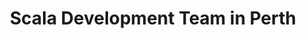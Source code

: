 ---
title: Scala Development Team in Perth
permalink: /landings/locations/perth/developer/scala
technology: Scala
location: Perth
---